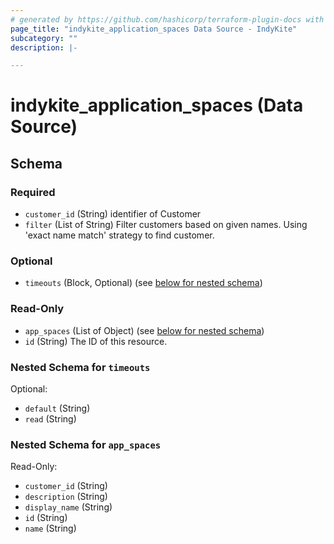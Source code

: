 ```yaml
---
# generated by https://github.com/hashicorp/terraform-plugin-docs with custom templates
page_title: "indykite_application_spaces Data Source - IndyKite"
subcategory: ""
description: |-

---
```


# indykite_application_spaces (Data Source)





<!-- schema generated by tfplugindocs -->
## Schema

### Required

- `customer_id` (String) identifier of Customer
- `filter` (List of String) Filter customers based on given names. Using 'exact name match' strategy to find customer.

### Optional

- `timeouts` (Block, Optional) (see [below for nested schema](#nestedblock--timeouts))

### Read-Only

- `app_spaces` (List of Object) (see [below for nested schema](#nestedatt--app_spaces))
- `id` (String) The ID of this resource.

<a id="nestedblock--timeouts"></a>
### Nested Schema for `timeouts`

Optional:

- `default` (String)
- `read` (String)


<a id="nestedatt--app_spaces"></a>
### Nested Schema for `app_spaces`

Read-Only:

- `customer_id` (String)
- `description` (String)
- `display_name` (String)
- `id` (String)
- `name` (String)
